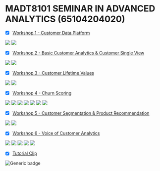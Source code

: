 # MADT8101 SEMINAR IN ADVANCED ANALYTICS (65104204020)

- [x] [Workshop 1 - Customer Data Platform](https://github.com/Superbom99/MADT8101-CRM-ANALYTICS/tree/main/Workshop%201%20-%20Customer%20Data%20Platform)

[![](https://img.shields.io/badge/-Concept-blue)](#) [![](https://img.shields.io/badge/-Presentation-blue)](#)

- [x] [Workshop 2 - Basic Customer Analytics & Customer Single View](https://github.com/Superbom99/MADT8101-SEMINAR-IN-ADVANCED-ANALYTICS/tree/8ae3bd7244611a3196d18fdf4899a4c86fe9df28/Workshop%202%20-%20Basic%20Customer%20Analytics%20%26%20Customer%20Single%20View)
      
[![](https://img.shields.io/badge/-Concept-blue)](#) [![](https://img.shields.io/badge/-Presentation-blue)](#)

- [x] [Workshop 3 - Customer Lifetime Values](https://github.com/Superbom99/MADT8101-SEMINAR-IN-ADVANCED-ANALYTICS/tree/c7a15bf7ed49faee5c09708095039997aa239542/Workshop%202%20-%20Basic%20Customer%20Analytics%20%26%20Customer%20Single%20View)

[![](https://img.shields.io/badge/-Concept-blue)](#) [![](https://img.shields.io/badge/-Presentation-blue)](#)

- [x] [Workshop 4 - Churn Scoring](https://github.com/Superbom99/MADT8101-SEMINAR-IN-ADVANCED-ANALYTICS/tree/0bf37834518db43e715fbe020a16c7b9976f9560/Workshop%204%20-%20Churn%20Scoring)

[![](https://img.shields.io/badge/-Classification-orange)](#) [![](https://img.shields.io/badge/-Python-green)](#) [![](https://img.shields.io/badge/-Logistic--Regression-orange)](#) [![](https://img.shields.io/badge/-XGBoost-orange)](#) [![](https://img.shields.io/badge/-Google--Colab-blue)](#) [![](https://img.shields.io/badge/-Concept-blue)](#) [![](https://img.shields.io/badge/-Presentation-blue)](#)

- [x] [Workshop 5 - Customer Segmentation & Product Recommendation](https://github.com/Superbom99/MADT8101-SEMINAR-IN-ADVANCED-ANALYTICS/tree/fea776215c7efe767c0988e35b85b13b32d6d54a/Workshop%205%20-%20Customer%20Segmentation%20%26%20Product%20Recommendation)

[![](https://img.shields.io/badge/-Concept-blue)](#) [![](https://img.shields.io/badge/-Presentation-blue)](#)

- [x] [Workshop 6 - Voice of Customer Analytics](https://github.com/Superbom99/MADT8101-SEMINAR-IN-ADVANCED-ANALYTICS/tree/7a4c5168556b5a20f2681b7bc669551db6a0a556/Workshop%206%20-%20Voice%20of%20Customer%20Analytics)

[![](https://img.shields.io/badge/-Classification-orange)](#) [![](https://img.shields.io/badge/-Python-green)](#) [![](https://img.shields.io/badge/-Google--Colab-blue)](#)  [![](https://img.shields.io/badge/-Concept-blue)](#) [![](https://img.shields.io/badge/-Presentation-blue)](#)

- [x] [Tutorial Clip](https://github.com/Superbom99/MADT8101-CRM-ANALYTICS/tree/b57c1d2f68de1a41d59bd417b13a8e892fe5bd76/Tutorial%20Clip)

![Generic badge](https://img.shields.io/badge/youtube-red)

